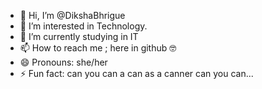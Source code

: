 - 👋 Hi, I’m @DikshaBhrigue
- 👀 I’m interested in Technology.
- 🌱 I’m currently studying  in IT
- 📫 How to reach me ; here in github 🤓
- 😄 Pronouns: she/her
- ⚡ Fun fact: can you can a can as a canner can you can...

<!---
Dikshab06/Dikshab06 is a ✨ special ✨ repository because its `README.md` (this file) appears on your GitHub profile.
You can click the Preview link to take a look at your changes.
--->
